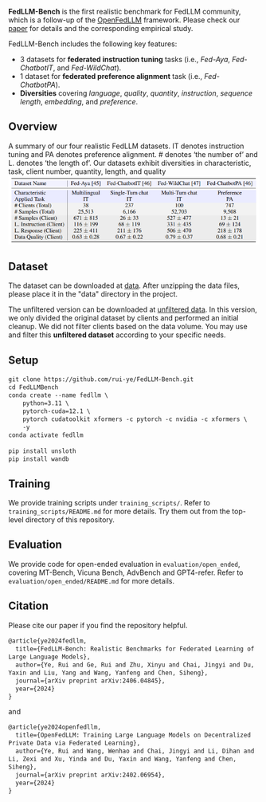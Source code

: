 
**FedLLM-Bench** is the first realistic benchmark for FedLLM community, which is a follow-up of the [OpenFedLLM](https://arxiv.org/abs/2402.06954) framework. Please check our [paper](https://arxiv.org/pdf/2406.04845) for details and the corresponding empirical study.

FedLLM-Bench includes the following key features:
- 3 datasets for **federated instruction tuning** tasks (i.e., *Fed-Aya*, *Fed-ChatbotIT*, and *Fed-WildChat*).
- 1 dataset for **federated preference alignment** task (i.e., *Fed-ChatbotPA*).
- **Diversities** covering *language*, *quality*, *quantity*, *instruction*, *sequence length*, *embedding*, and *preference*.

## Overview
A summary of our four realistic FedLLM datasets. IT denotes instruction tuning and PA denotes preference alignment. # denotes ‘the number of’ and L. denotes ‘the length of’. Our datasets
exhibit diversities in characteristic, task, client number, quantity, length, and quality
![](./assets/2024-06-10_165701.jpg)

## Dataset
The dataset can be downloaded at [data](https://drive.google.com/file/d/1hKv5A0ROmTQQkcsTcYogCUIeF7Ux1pmy/view?usp=sharing). After unzipping the data files, please place it in the "data" directory in the project.

The unfiltered version can be downloaded at [unfiltered data](https://drive.google.com/drive/folders/1hKXunwJA_K1P-Tn8SBl8HYfw9YjhlpIy?usp=sharing). In this version, we only divided the original dataset by clients and performed an initial cleanup. We did not filter clients based on the data volume. You may use and filter this **unfiltered dataset** according to your specific needs. 

## Setup
```
git clone https://github.com/rui-ye/FedLLM-Bench.git
cd FedLLMBench
conda create --name fedllm \
    python=3.11 \
    pytorch-cuda=12.1 \
    pytorch cudatoolkit xformers -c pytorch -c nvidia -c xformers \
    -y
conda activate fedllm

pip install unsloth
pip install wandb
```

## Training
We provide training scripts under `training_scripts/`. Refer to `training_scripts/README.md` for more details. Try them out from the top-level directory of this repository.

## Evaluation
We provide code for open-ended evaluation in `evaluation/open_ended`, covering MT-Bench, Vicuna Bench, AdvBench and GPT4-refer. Refer to `evaluation/open_ended/README.md` for more details.
## Citation

Please cite our paper if you find the repository helpful.

```
@article{ye2024fedllm,
  title={FedLLM-Bench: Realistic Benchmarks for Federated Learning of Large Language Models},
  author={Ye, Rui and Ge, Rui and Zhu, Xinyu and Chai, Jingyi and Du, Yaxin and Liu, Yang and Wang, Yanfeng and Chen, Siheng},
  journal={arXiv preprint arXiv:2406.04845},
  year={2024}
}
```
and
```
@article{ye2024openfedllm,
  title={OpenFedLLM: Training Large Language Models on Decentralized Private Data via Federated Learning},
  author={Ye, Rui and Wang, Wenhao and Chai, Jingyi and Li, Dihan and Li, Zexi and Xu, Yinda and Du, Yaxin and Wang, Yanfeng and Chen, Siheng},
  journal={arXiv preprint arXiv:2402.06954},
  year={2024}
}
```
